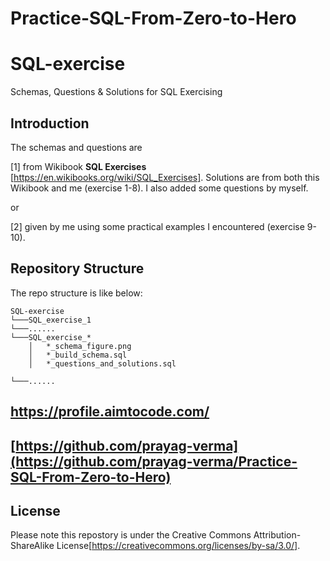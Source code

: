 # Practice-SQL-From-Zero-to-Hero

# SQL-exercise
Schemas, Questions & Solutions for SQL Exercising

## Introduction
The schemas and questions are 

[1] from Wikibook **SQL Exercises** [https://en.wikibooks.org/wiki/SQL_Exercises]. Solutions are from both this Wikibook and me (exercise 1-8). I also added some questions by myself.

or

[2] given by me using some practical examples I encountered (exercise 9-10).

## Repository Structure
The repo structure is like below:
```
SQL-exercise
└───SQL_exercise_1
└───......
└───SQL_exercise_*
    │   *_schema_figure.png
    │   *_build_schema.sql
    │   *_questions_and_solutions.sql

└───......

```

## https://profile.aimtocode.com/
## [https://github.com/prayag-verma](https://github.com/prayag-verma/Practice-SQL-From-Zero-to-Hero)

## License
Please note this repostory is under the Creative Commons Attribution-ShareAlike License[https://creativecommons.org/licenses/by-sa/3.0/].
